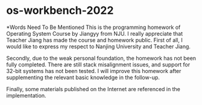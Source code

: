 # os-workbench-2022
*Words Need To Be Mentioned
This is the programming homework of Operating System Course by Jiangyy from NJU.
I really appreciate that Teacher Jiang has made the course and homework public.
First of all, I would like to express my respect to Nanjing University and Teacher Jiang.

Secondly, due to the weak personal foundation, the homework has not been fully completed.
There are still stack misalignment issues, and support for 32-bit systems has not been tested.
I will improve this homework after supplementing the relevant basic knowledge in the follow-up.

Finally, some materials published on the Internet are referenced in the implementation.
